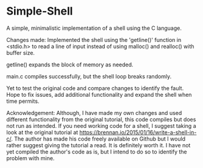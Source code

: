 # Simple-Shell

A simple, minimalistic implementation of a shell using the C language.

Changes made: Implemented the shell using the 'getline()' function in <stdio.h> to read a line of input instead of using malloc() and realloc() with buffer size. 

getline() expands the block of memory as needed.

main.c compiles successfully, but the shell loop breaks randomly. 

Yet to test the original code and compare changes to identify the fault. Hope to fix issues, add additional functionality and expand the shell when time permits.

Acknowledgement: Although, I have made my own changes and used different functionality from the original tutorial, this code compiles but does not run as intended. If you need working code for a shell, I suggest taking a look at the original tutorial at https://brennan.io/2015/01/16/write-a-shell-in-c/. The author has made his code freely available on Github but I would rather suggest giving the tutorial a read. It is definitely worth it. I have not yet compiled the author's code as is, but I intend to do so to identify the problem with mine. 
